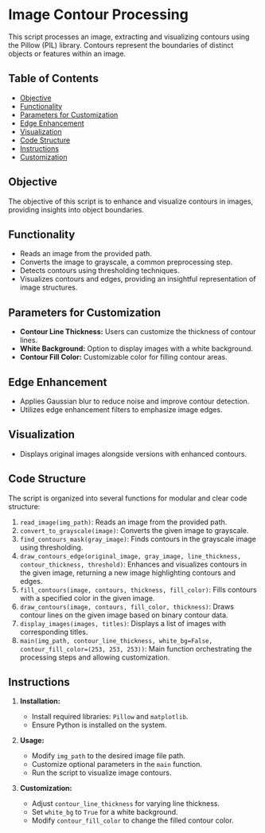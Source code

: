 # Image Contour Processing
This script processes an image, extracting and visualizing contours using the Pillow (PIL) library. Contours represent the boundaries of distinct objects or features within an image.

## Table of Contents
- [Objective](#objective)
- [Functionality](#functionality)
- [Parameters for Customization](#parameters-for-customization)
- [Edge Enhancement](#edge-enhancement)
- [Visualization](#visualization)
- [Code Structure](#code-structure)
- [Instructions](#instructions)
- [Customization](#customization)

## Objective
The objective of this script is to enhance and visualize contours in images, providing insights into object boundaries.

## Functionality
- Reads an image from the provided path.
- Converts the image to grayscale, a common preprocessing step.
- Detects contours using thresholding techniques.
- Visualizes contours and edges, providing an insightful representation of image structures.

## Parameters for Customization
- **Contour Line Thickness:** Users can customize the thickness of contour lines.
- **White Background:** Option to display images with a white background.
- **Contour Fill Color:** Customizable color for filling contour areas.

## Edge Enhancement
- Applies Gaussian blur to reduce noise and improve contour detection.
- Utilizes edge enhancement filters to emphasize image edges.

## Visualization
- Displays original images alongside versions with enhanced contours.

## Code Structure
The script is organized into several functions for modular and clear code structure:
1. `read_image(img_path)`: Reads an image from the provided path.
2. `convert_to_grayscale(image)`: Converts the given image to grayscale.
3. `find_contours_mask(gray_image)`: Finds contours in the grayscale image using thresholding.
4. `draw_contours_edge(original_image, gray_image, line_thickness, contour_thickness, threshold)`: Enhances and visualizes contours in the given image, returning a new image highlighting contours and edges.
5. `fill_contours(image, contours, thickness, fill_color)`: Fills contours with a specified color in the given image.
6. `draw_contours(image, contours, fill_color, thickness)`: Draws contour lines on the given image based on binary contour data.
7. `display_images(images, titles)`: Displays a list of images with corresponding titles.
8. `main(img_path, contour_line_thickness, white_bg=False, contour_fill_color=(253, 253, 253))`: Main function orchestrating the processing steps and allowing customization.

## Instructions
1. **Installation:**
   - Install required libraries: `Pillow` and `matplotlib`.
   - Ensure Python is installed on the system.

2. **Usage:**
   - Modify `img_path` to the desired image file path.
   - Customize optional parameters in the `main` function.
   - Run the script to visualize image contours.

3. **Customization:**
   - Adjust `contour_line_thickness` for varying line thickness.
   - Set `white_bg` to `True` for a white background.
   - Modify `contour_fill_color` to change the filled contour color.

